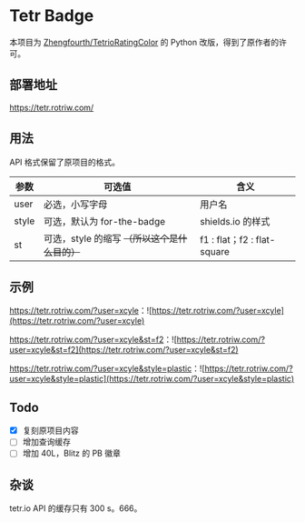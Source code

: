 # Tetr Badge

本项目为 [Zhengfourth/TetrioRatingColor](https://github.com/Zhengfourth/TetrioRatingColor) 的 Python 改版，得到了原作者的许可。

## 部署地址

<https://tetr.rotriw.com/>

## 用法

API 格式保留了原项目的格式。

| 参数    | 可选值                          | 含义                         |
|-------|------------------------------|----------------------------|
| user  | 必选，小写字母                      | 用户名                        |
| style | 可选，默认为 for-the-badge         | shields.io 的样式             |
| st    | 可选，style 的缩写 ~~（所以这个是什么目的）~~ | f1 : flat；f2 : flat-square |

## 示例

<https://tetr.rotriw.com/?user=xcyle>：![https://tetr.rotriw.com/?user=xcyle](https://tetr.rotriw.com/?user=xcyle)

<https://tetr.rotriw.com/?user=xcyle&st=f2>：![https://tetr.rotriw.com/?user=xcyle&st=f2](https://tetr.rotriw.com/?user=xcyle&st=f2)

<https://tetr.rotriw.com/?user=xcyle&style=plastic>：![https://tetr.rotriw.com/?user=xcyle&style=plastic](https://tetr.rotriw.com/?user=xcyle&style=plastic)

## Todo

- [x] 复刻原项目内容
- [ ] 增加查询缓存
- [ ] 增加 40L，Blitz 的 PB 徽章

## 杂谈

tetr.io API 的缓存只有 300 s。666。